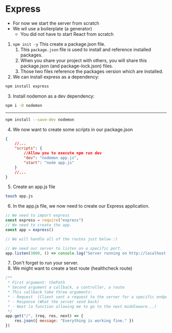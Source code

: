 # Express

- For now we start the server from scratch
- We wil use a boilerplate (a generator)
  - You did not have to start React from scratch

1. `npm init -y` This create a package.json file.
   1. This `package.json` file is used to install and reference installed packages.
   2. When you share your project with others, you will share this package.json (and package-lock.json) files.
   3. Those two files reference the packages version which are installed.
2. We can install express as a dependency:

```bash
npm install express
```

3. Install nodemon as a dev dependency:

```bash
npm i -D nodemon
```

---

```bash
npm install --save-dev nodemon
```

4. We now want to create some scripts in our package.json

```json
{
	//...
	"scripts": {
		//Allow you to execute npm run dev
		"dev": "nodemon app.js",
		"start": "node app.js"
	}
	//...
}
```

5. Create an app.js file

```bash
touch app.js
```

6. In the app.js file, we now need to create our Express application.

```javascript
// We need to import express
const express = require("express")
// We need to create the app.
const app = express()

// We will handle all of the routes just below :)

// We need our server to listen on a specific port.
app.listen(3000, () => console.log("Server running on http://localhost:3000"))
```

7. Don't forget to run your server.
8. We might want to create a test route (healthcheck route)

```js
/**
 * First argument: thePath
 * Second argument a callback, a controller, a route
 * This callback take three arguments:
 * - Request  (Client sent a request to the server for a specific endpoint)
 * - Response (What the server send back)
 * - Next (a function allowing me to go to the next middleware...)
 */
app.get("/", (req, res, next) => {
	res.json({ message: "Everything is working fine." })
})
```
